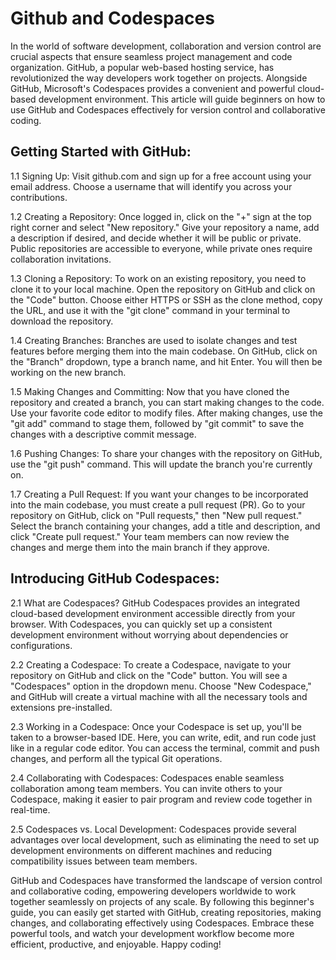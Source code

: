 # Github and Codespaces

In the world of software development, collaboration and version control are crucial aspects that ensure seamless project management and code organization. GitHub, a popular web-based hosting service, has revolutionized the way developers work together on projects. Alongside GitHub, Microsoft's Codespaces provides a convenient and powerful cloud-based development environment. This article will guide beginners on how to use GitHub and Codespaces effectively for version control and collaborative coding.

## Getting Started with GitHub:
1.1 Signing Up:
Visit github.com and sign up for a free account using your email address. Choose a username that will identify you across your contributions.

1.2 Creating a Repository:
Once logged in, click on the "+" sign at the top right corner and select "New repository." Give your repository a name, add a description if desired, and decide whether it will be public or private. Public repositories are accessible to everyone, while private ones require collaboration invitations.

1.3 Cloning a Repository:
To work on an existing repository, you need to clone it to your local machine. Open the repository on GitHub and click on the "Code" button. Choose either HTTPS or SSH as the clone method, copy the URL, and use it with the "git clone" command in your terminal to download the repository.

1.4 Creating Branches:
Branches are used to isolate changes and test features before merging them into the main codebase. On GitHub, click on the "Branch" dropdown, type a branch name, and hit Enter. You will then be working on the new branch.

1.5 Making Changes and Committing:
Now that you have cloned the repository and created a branch, you can start making changes to the code. Use your favorite code editor to modify files. After making changes, use the "git add" command to stage them, followed by "git commit" to save the changes with a descriptive commit message.

1.6 Pushing Changes:
To share your changes with the repository on GitHub, use the "git push" command. This will update the branch you're currently on.

1.7 Creating a Pull Request:
If you want your changes to be incorporated into the main codebase, you must create a pull request (PR). Go to your repository on GitHub, click on "Pull requests," then "New pull request." Select the branch containing your changes, add a title and description, and click "Create pull request." Your team members can now review the changes and merge them into the main branch if they approve.

## Introducing GitHub Codespaces:
2.1 What are Codespaces?
GitHub Codespaces provides an integrated cloud-based development environment accessible directly from your browser. With Codespaces, you can quickly set up a consistent development environment without worrying about dependencies or configurations.

2.2 Creating a Codespace:
To create a Codespace, navigate to your repository on GitHub and click on the "Code" button. You will see a "Codespaces" option in the dropdown menu. Choose "New Codespace," and GitHub will create a virtual machine with all the necessary tools and extensions pre-installed.

2.3 Working in a Codespace:
Once your Codespace is set up, you'll be taken to a browser-based IDE. Here, you can write, edit, and run code just like in a regular code editor. You can access the terminal, commit and push changes, and perform all the typical Git operations.

2.4 Collaborating with Codespaces:
Codespaces enable seamless collaboration among team members. You can invite others to your Codespace, making it easier to pair program and review code together in real-time.

2.5 Codespaces vs. Local Development:
Codespaces provide several advantages over local development, such as eliminating the need to set up development environments on different machines and reducing compatibility issues between team members.

GitHub and Codespaces have transformed the landscape of version control and collaborative coding, empowering developers worldwide to work together seamlessly on projects of any scale. By following this beginner's guide, you can easily get started with GitHub, creating repositories, making changes, and collaborating effectively using Codespaces. Embrace these powerful tools, and watch your development workflow become more efficient, productive, and enjoyable. Happy coding!
